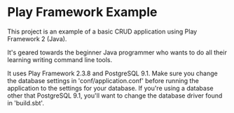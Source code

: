 # Play Framework Example

This project is an example of a basic CRUD application using Play Framework 2 (Java).

It's geared towards the beginner Java programmer who wants to do all their learning
writing command line tools.

It uses Play Framework 2.3.8 and PostgreSQL 9.1.
Make sure you change the database settings in 'conf/application.conf' before running the application to the settings for your database. If you're using a database other that PostgreSQL 9.1, you'll want to change the database driver found in 'build.sbt'.
